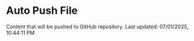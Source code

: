 # Auto Push File

Content that will be pushed to GitHub repository.
Last updated: 07/01/2025, 10:44:11 PM